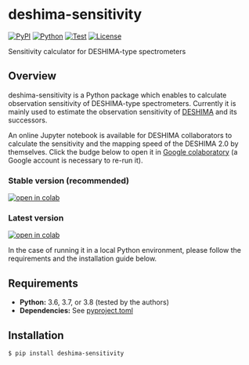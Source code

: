 # deshima-sensitivity

[![PyPI](https://img.shields.io/pypi/v/deshima-sensitivity.svg?label=PyPI&style=flat-square)](https://pypi.org/pypi/deshima-sensitivity/)
[![Python](https://img.shields.io/pypi/pyversions/deshima-sensitivity.svg?label=Python&color=yellow&style=flat-square)](https://pypi.org/pypi/deshima-sensitivity/)
[![Test](https://img.shields.io/github/workflow/status/deshima-dev/deshima-sensitivity/Test?logo=github&label=Test&style=flat-square)](https://github.com/deshima-dev/deshima-sensitivity/actions)
[![License](https://img.shields.io/badge/license-MIT-blue.svg?label=License&style=flat-square)](LICENSE)

Sensitivity calculator for DESHIMA-type spectrometers

## Overview

deshima-sensitivity is a Python package which enables to calculate observation sensitivity of DESHIMA-type spectrometers.
Currently it is mainly used to estimate the observation sensitivity of [DESHIMA](http://deshima.ewi.tudelft.nl) and its successors.

An online Jupyter notebook is available for DESHIMA collaborators to calculate the sensitivity and the mapping speed of the DESHIMA 2.0 by themselves.
Click the budge below to open it in [Google colaboratory](http://colab.research.google.com/) (a Google account is necessary to re-run it).

### Stable version (recommended)

[![open in colab](https://colab.research.google.com/assets/colab-badge.svg)](https://colab.research.google.com/github/deshima-dev/deshima-sensitivity/blob/v0.2.4/sensitivity.ipynb)

### Latest version

[![open in colab](https://colab.research.google.com/assets/colab-badge.svg)](https://colab.research.google.com/github/deshima-dev/deshima-sensitivity/blob/master/sensitivity.ipynb)

In the case of running it in a local Python environment, please follow the requirements and the installation guide below.

## Requirements

- **Python:** 3.6, 3.7, or 3.8 (tested by the authors)
- **Dependencies:** See [pyproject.toml](https://github.com/deshima-dev/deshima-sensitivity/blob/master/pyproject.toml)

## Installation

```shell
$ pip install deshima-sensitivity
```
